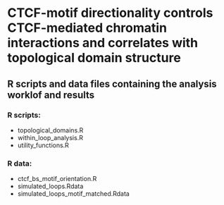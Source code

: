 # CTCF-motif directionality controls CTCF-mediated chromatin interactions and correlates with topological domain structure
## R scripts and data files containing the analysis worklof and results

### R scripts:

- topological_domains.R
- within_loop_analysis.R
- utility_functions.R

### R data:

- ctcf_bs_motif_orientation.R
- simulated_loops.Rdata
- simulated_loops_motif_matched.Rdata
